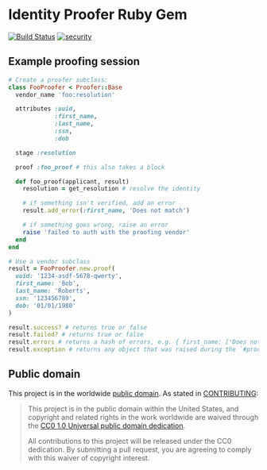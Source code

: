 # Identity Proofer Ruby Gem

[![Build Status](https://travis-ci.org/18F/identity-proofer-gem.svg?branch=master)](https://travis-ci.org/18F/identity-proofer-gem)
[![security](https://hakiri.io/github/18F/identity-proofer-gem/master.svg)](https://hakiri.io/github/18F/identity-proofer-gem/master)

## Example proofing session

```ruby
# Create a proofer subclass:
class FooProofer < Proofer::Base
  vendor_name 'foo:resolution'

  attributes :uuid,
             :first_name,
             :last_name,
             :ssn,
             :dob

  stage :resolution

  proof :foo_proof # this also takes a block

  def foo_proof(applicant, result)
    resolution = get_resolution # resolve the identity

    # if something isn't verified, add an error
    result.add_error(:first_name, 'Does not match')

    # if something goes wrong, raise an error
    raise 'failed to auth with the proofing vendor'
  end
end

# Use a vendor subclass
result = FooProofer.new.proof(
  uuid: '1234-asdf-5678-qwerty',
  first_name: 'Bob',
  last_name: 'Roberts',
  ssn: '123456789',
  dob: '01/01/1980'
)

result.success? # returns true or false
result.failed? # returns true or false
result.errors # returns a hash of errors, e.g. { first_name: ['Does not match'] }
result.exception # returns any object that was raised during the `#proof` call
```

## Public domain

This project is in the worldwide [public domain](LICENSE.md). As stated in [CONTRIBUTING](CONTRIBUTING.md):

> This project is in the public domain within the United States, and copyright and related rights in the work worldwide are waived through the [CC0 1.0 Universal public domain dedication](https://creativecommons.org/publicdomain/zero/1.0/).
>
> All contributions to this project will be released under the CC0
> dedication. By submitting a pull request, you are agreeing to comply
> with this waiver of copyright interest.
